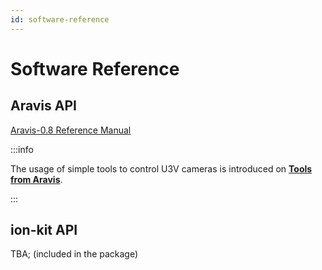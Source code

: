 ```yaml
---
id: software-reference
---
```


# Software Reference

## Aravis API

[Aravis-0.8 Reference Manual](https://aravisproject.github.io/docs/aravis-0.8/)

:::info

The usage of simple tools to control U3V cameras is introduced on **[Tools from Aravis](../external/aravis/arv-tools)**.

:::

## ion-kit API

TBA; (included in the package)